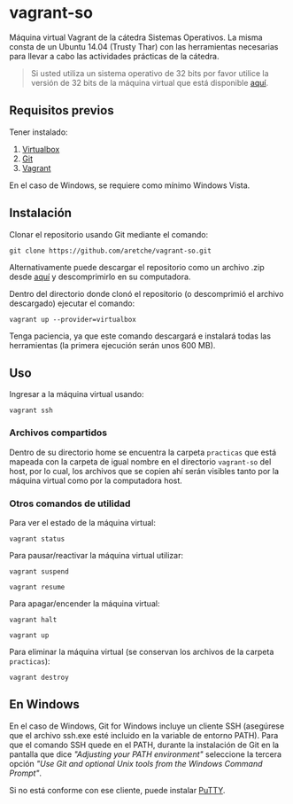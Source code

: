 # vagrant-so

Máquina virtual Vagrant de la cátedra Sistemas Operativos.
La misma consta de un Ubuntu 14.04 (Trusty Thar) con las herramientas necesarias para llevar a cabo las actividades prácticas de la cátedra.

> Si usted utiliza un sistema operativo de 32 bits por favor utilice la versión de 32 bits de la máquina virtual que está disponible [aquí](https://github.com/aretche/vagrant-so-i686).

## Requisitos previos

Tener instalado:
1. [Virtualbox](https://www.virtualbox.org/wiki/Downloads)
2. [Git](https://git-scm.com/downloads)
3. [Vagrant](https://www.vagrantup.com/downloads.html)

En el caso de Windows, se requiere como mínimo Windows Vista.

## Instalación

Clonar el repositorio usando Git mediante el comando:
```Shell
git clone https://github.com/aretche/vagrant-so.git
```

Alternativamente puede descargar el repositorio como un archivo .zip desde [aquí](https://github.com/aretche/vagrant-so/archive/2017.07.zip) y descomprimirlo en su computadora.

Dentro del directorio donde clonó el repositorio (o descomprimió el archivo descargado) ejecutar el comando:
```Shell
vagrant up --provider=virtualbox
```

Tenga paciencia, ya que este comando descargará e instalará todas las herramientas (la primera ejecución serán unos 600 MB).

## Uso

Ingresar a la máquina virtual usando:
```Shell
vagrant ssh
```


### Archivos compartidos

Dentro de su directorio home se encuentra la carpeta `practicas` que está mapeada con la carpeta de igual nombre en el directorio `vagrant-so` del host, por lo cual, los archivos que se copien ahí serán visibles tanto por la máquina virtual como por la computadora host.

### Otros comandos de utilidad

Para ver el estado de la máquina virtual:
```Shell
vagrant status
```

Para pausar/reactivar la máquina virtual utilizar:
```Shell
vagrant suspend
```
```Shell
vagrant resume
```
Para apagar/encender la máquina virtual:
```Shell
vagrant halt
```
```Shell
vagrant up
```
Para eliminar la máquina virtual (se conservan los archivos de la carpeta `practicas`):
```Shell
vagrant destroy
```

## En Windows

En el caso de Windows, Git for Windows incluye un cliente SSH (asegúrese que el archivo ssh.exe esté incluido en la variable de entorno PATH).
Para que el comando SSH quede en el PATH, durante la instalación de Git en la pantalla que dice *"Adjusting your PATH environment"* seleccione la tercera opción *"Use Git and optional Unix tools from the Windows Command Prompt"*.

Si no está conforme con ese cliente, puede instalar [PuTTY](https://www.chiark.greenend.org.uk/~sgtatham/putty/latest.html).
